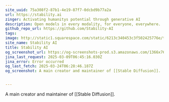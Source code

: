 ```yaml
---
site_uuid: 75a308f2-87b1-4e19-87f7-0dcbd9b77a2a
url: https://stability.ai
zinger: Activating humanitys potential through generative AI
description: Open models in every modality, for everyone, everywhere.
github_repo_url: https://github.com/Stability-AI
tags: 
image: http://static1.squarespace.com/static/6213c340453c3f502425776e/t/67be64d12e08f820a19c943d/1728899860281/Artboard+9.png?format=1500w
site_name: Stability AI
title: Stability AI
og_screenshot_url: https://og-screenshots-prod.s3.amazonaws.com/1366x768/80/false/342a06f7686e4508cb36d0b68a9ebf4ddc27e132993db9e2b7229305daca0247.jpeg
jina_last_request: 2025-03-09T06:45:16.030Z
jina_error: Error occurred
og_last_fetch: 2025-03-24T06:28:46.187Z
og_screenshot: A main creator and maintainer of [[Stable Diffusion]].  


---
```

A main creator and maintainer of [[Stable Diffusion]].  

